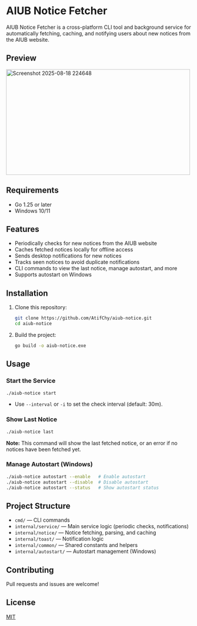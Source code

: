# AIUB Notice Fetcher

AIUB Notice Fetcher is a cross-platform CLI tool and background service for automatically fetching, caching,
and notifying users about new notices from the AIUB website.

## Preview

<img width="500" height="287" alt="Screenshot 2025-08-18 224648" src="https://github.com/user-attachments/assets/411999be-0da6-4a23-9fd3-15bd97c7b44f" />

## Requirements

- Go 1.25 or later
- Windows 10/11

## Features

- Periodically checks for new notices from the AIUB website
- Caches fetched notices locally for offline access
- Sends desktop notifications for new notices
- Tracks seen notices to avoid duplicate notifications
- CLI commands to view the last notice, manage autostart, and more
- Supports autostart on Windows

## Installation

1. Clone this repository:

   ```sh
   git clone https://github.com/AtifChy/aiub-notice.git
   cd aiub-notice
   ```

2. Build the project:

   ```sh
   go build -o aiub-notice.exe
   ```

## Usage

### Start the Service

```sh
./aiub-notice start
```

- Use `--interval` or `-i` to set the check interval (default: 30m).

### Show Last Notice

```sh
./aiub-notice last
```

**Note:** This command will show the last fetched notice, or an error if no notices have been fetched yet.

### Manage Autostart (Windows)

```sh
./aiub-notice autostart --enable   # Enable autostart
./aiub-notice autostart --disable  # Disable autostart
./aiub-notice autostart --status   # Show autostart status
```

## Project Structure

- `cmd/` — CLI commands
- `internal/service/` — Main service logic (periodic checks, notifications)
- `internal/notice/` — Notice fetching, parsing, and caching
- `internal/toast/` — Notification logic
- `internal/common/` — Shared constants and helpers
- `internal/autostart/` — Autostart management (Windows)

## Contributing

Pull requests and issues are welcome!

## License

[MIT](./LICENSE)
